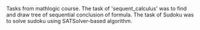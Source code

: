 Tasks from mathlogic course. The task of 'sequent_calculus' was to find and draw tree of sequential conclusion of formula. The task of Sudoku was to solve sudoku using SATSolver-based algorithm.
